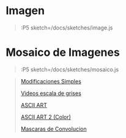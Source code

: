 # Imagen

> :P5 sketch=/docs/sketches/image.js

# Mosaico de Imagenes

> :P5 sketch=/docs/sketches/mosaico.js

> [Modificaciones Simples](/docs/workshops/ImagingFolder/simpleMods)
>
> [Videos escala de grises](/docs/workshops/ImagingFolder/videosGrises)
>
> [ASCII ART](/docs/workshops/ImagingFolder/ASCIIART)
>
> [ASCII ART 2 (Color)](/docs/workshops/ImagingFolder/ASCIIART2)
>
> [Mascaras de Convolucion](/docs/workshops/ImagingFolder/convolutionMatrix)
